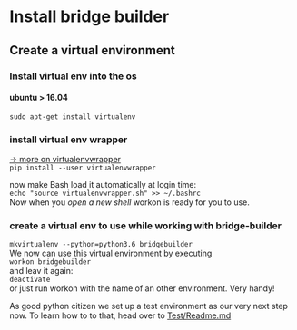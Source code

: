 # Install bridge builder

## Create a virtual environment
### Install virtual env into the os
#### ubuntu > 16.04
`sudo apt-get install virtualenv`

### install virtual env wrapper
[-> more on virtualenvwrapper](http://virtualenvwrapper.readthedocs.io/en/latest/install.html)  
`pip install --user virtualenvwrapper`

now make Bash load it automatically at login time:  
`echo "source virtualenvwrapper.sh" >> ~/.bashrc`  
Now when you *open a new shell* workon is ready for you to use.

### create a virtual env to use while working with bridge-builder
`mkvirtualenv --python=python3.6 bridgebuilder`  
We now can use this virtual environment by executing  
`workon bridgebuilder`  
and leav it again:  
`deactivate`  
or just run workon with the name of an other environment. Very handy!

As good python citizen we set up a test environment as our very next step now. To learn how to to that, head over to [Test/Readme.md](./tests/Readme.md)